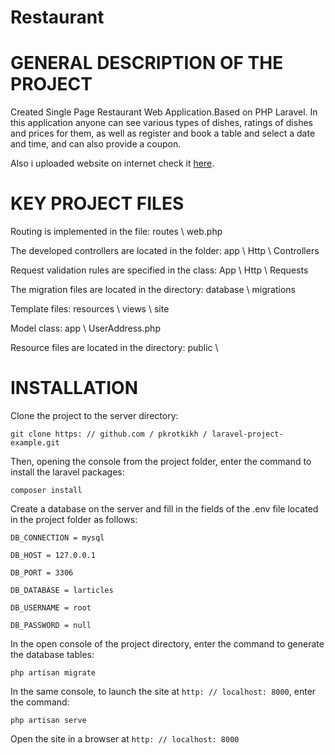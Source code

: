 # Restaurant
# GENERAL DESCRIPTION OF THE PROJECT

Created Single Page Restaurant Web Application.Based on PHP Laravel.
In this application anyone can see various types of dishes, ratings of dishes and prices for them, as well as register and book a table and select a date and time, and can also provide a coupon.

Also i uploaded website on internet check it [here](http://hostingonherokuyes.herokuapp.com/).

# KEY PROJECT FILES

Routing is implemented in the file: routes \ web.php

The developed controllers are located in the folder: app \ Http \ Controllers


Request validation rules are specified in the class: App \ Http \ Requests 

The migration files are located in the directory: database \ migrations

Template files: resources \ views \ site

Model class: app \ UserAddress.php

Resource files are located in the directory: public \
# INSTALLATION

Clone the project to the server directory:

`git clone https: // github.com / pkrotkikh / laravel-project-example.git`

Then, opening the console from the project folder, enter the command to install the laravel packages:

`composer install`

Create a database on the server and fill in the fields of the .env file located in the project folder as follows:

`DB_CONNECTION = mysql`

`DB_HOST = 127.0.0.1`

`DB_PORT = 3306`

`DB_DATABASE = larticles`

`DB_USERNAME = root`

`DB_PASSWORD = null`

In the open console of the project directory, enter the command to generate the database tables:

`php artisan migrate`

In the same console, to launch the site at `http: // localhost: 8000`, enter the command:

`php artisan serve`

Open the site in a browser at `http: // localhost: 8000`
